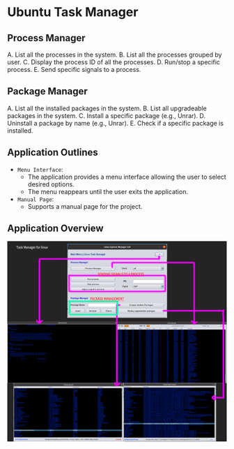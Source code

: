 # Ubuntu Task Manager

## Process Manager
  A. List all the processes in the system.
  B. List all the processes grouped by user.
  C. Display the process ID of all the processes.
  D. Run/stop a specific process.
  E. Send specific signals to a process.

## Package Manager
  A. List all the installed packages in the system.
  B. List all upgradeable packages in the system.
  C. Install a specific package (e.g., Unrar).
  D. Uninstall a package by name (e.g., Unrar).
  E. Check if a specific package is installed.

## Application Outlines 
  - `Menu Interface`:
    - The application provides a menu interface allowing the user to select desired options.
    - The menu reappears until the user exits the application.
  - `Manual Page`:
    - Supports a manual page for the project.

## Application Overview
![Ubuntu task manager](assets/images/task-manager-overview.jpg)
